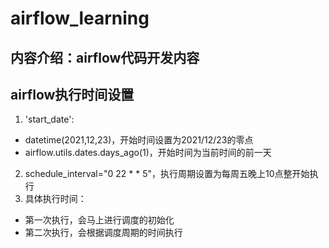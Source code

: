 # airflow_learning
## 内容介绍：airflow代码开发内容


## airflow执行时间设置
1. 'start_date': 
- datetime(2021,12,23)，开始时间设置为2021/12/23的零点
- airflow.utils.dates.days_ago(1)，开始时间为当前时间的前一天
2. schedule_interval="0 22 * * 5"，执行周期设置为每周五晚上10点整开始执行
3. 具体执行时间：
- 第一次执行，会马上进行调度的初始化
- 第二次执行，会根据调度周期的时间执行


